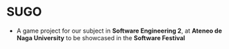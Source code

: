 # **SUGO**

- A game project for our subject in **Software Engineering 2**, at **Ateneo de Naga University** to be showcased in the **Software Festival**  

